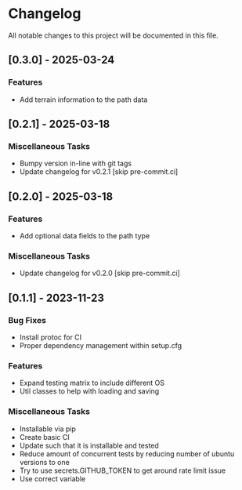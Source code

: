 # Changelog

All notable changes to this project will be documented in this file.

## [0.3.0] - 2025-03-24

### Features

- Add terrain information to the path data

## [0.2.1] - 2025-03-18

### Miscellaneous Tasks

- Bumpy version in-line with git tags
- Update changelog for v0.2.1 [skip pre-commit.ci]

## [0.2.0] - 2025-03-18

### Features

- Add optional data fields to the path type

### Miscellaneous Tasks

- Update changelog for v0.2.0 [skip pre-commit.ci]

## [0.1.1] - 2023-11-23

### Bug Fixes

- Install protoc for CI
- Proper dependency management within setup.cfg

### Features

- Expand testing matrix to include different OS
- Util classes to help with loading and saving

### Miscellaneous Tasks

- Installable via pip
- Create basic CI
- Update such that it is installable and tested
- Reduce amount of concurrent tests by reducing number of ubuntu versions to one
- Try to use secrets.GITHUB_TOKEN to get around rate limit issue
- Use correct variable

<!-- generated by git-cliff -->

